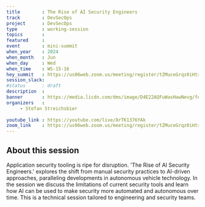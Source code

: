 ```yaml
---
title        : The Rise of AI Security Engineers
track        : DevSecOps
project      : DevSecOps
type         : working-session
topics       : 
featured     :
event        : mini-summit
when_year    : 2024
when_month   : Jun
when_day     : Wed
when_time    : WS-15-16
hey_summit   : https://us06web.zoom.us/meeting/register/tZMuceGrqz0iHtxEehEZ8ZwciK-dqBQaVb8F
session_slack:
#status      : draft
description  :
banner       : https://media.licdn.com/dms/image/D4E22AQFuWasHawNevg/feedshare-shrink_2048_1536/0/1716567372574?e=2147483647&v=beta&t=NzCLthMDC4EZ-qn4hhC0hYSBnn63bPlMRld3VKpoWy4
organizers   :
     - Stefan Streichsbier
    
youtube_link : https://youtube.com/live/8rTK1376YAk
zoom_link    : https://us06web.zoom.us/meeting/register/tZMuceGrqz0iHtxEehEZ8ZwciK-dqBQaVb8F
---
```


## About this session
Application security tooling is ripe for disruption. 'The Rise of AI Security Engineers.' explores the shift from manual security practices to AI-driven approaches, paralleling developments in autonomous vehicle technology. In the session we discuss the limitations of current security tools and learn how AI can be used to make security more automated and autonomous over time. This is a technical session tailored to engineering and security teams.

